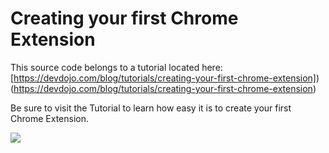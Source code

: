 # Creating your first Chrome Extension

This source code belongs to a tutorial located here: [https://devdojo.com/blog/tutorials/creating-your-first-chrome-extension])(https://devdojo.com/blog/tutorials/creating-your-first-chrome-extension)

Be sure to visit the Tutorial to learn how easy it is to create your first Chrome Extension.

![](https://devdojo.com/media/posts/images/May2018/creating-your-first-chrome-extension.jpg)
